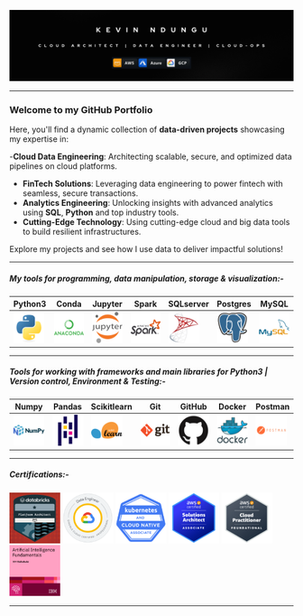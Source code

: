 
![KEVIN NDUNGU 2](image-12.png)


---

  ### Welcome to my GitHub Portfolio

Here, you'll find a dynamic collection of **data-driven projects** showcasing my expertise in:

-**Cloud Data Engineering**: Architecting scalable, secure, and optimized data pipelines on cloud platforms.
- **FinTech Solutions**: Leveraging data engineering to power fintech with seamless, secure transactions.
- **Analytics Engineering**: Unlocking insights with advanced analytics using **SQL**, **Python** and top industry tools.
- **Cutting-Edge Technology**: Using cutting-edge cloud and big data tools to build resilient infrastructures.



Explore my projects and see how I use data to deliver impactful solutions!

---
##### My tools for programming, data manipulation, storage & visualization:-


| Python3 | Conda | Jupyter | Spark | SQLserver | Postgres | MySQL |
|----------|----------|----------|----------|----------|----------|----------|
| <img src="https://github.com/devicons/devicon/blob/master/icons/python/python-original.svg" title="Python" alt="Python" width="55" height="55"/> | <img src="https://github.com/devicons/devicon/blob/master/icons/anaconda/anaconda-original-wordmark.svg" title="Anaconda" alt="Conda" width="55" height="55"/> | <img src="https://github.com/devicons/devicon/blob/master/icons/jupyter/jupyter-original-wordmark.svg" title="Jupyter" alt="Jupyter" width="55" height="55"/> | <img src="https://github.com/devicons/devicon/blob/master/icons/apachespark/apachespark-original-wordmark.svg" title="Spark" alt="Spark" width="55" height="55"/> | <img src="https://github.com/devicons/devicon/blob/master/icons/microsoftsqlserver/microsoftsqlserver-original.svg" title="SQL-Server" alt="SQL-Server" width="55" height="55"/> | <img src="https://github.com/devicons/devicon/blob/master/icons/postgresql/postgresql-original.svg" title="Postgres" alt="Postgres" width="55" height="55"/> | <img src="https://github.com/devicons/devicon/blob/master/icons/mysql/mysql-original-wordmark.svg" title="MySQL" alt="MySQL" width="55" height="55"/> | <img src="https://github.com/devicons/devicon/blob/master/icons/postgresql/postgresql-original.svg" title="Postgres" alt="Postgres" width="55" height="55"/> |

---
##### Tools for working with frameworks and main libraries for Python3 | Version control, Environment & Testing:-

| Numpy | Pandas | Scikitlearn | Git | GitHub | Docker | Postman |
|----------|----------|----------|----------|----------|----------|----------|
| <img src="https://github.com/devicons/devicon/blob/master/icons/numpy/numpy-original-wordmark.svg" title="Numpy" alt="Numpy" width="55" height="55"/> | <img src="https://github.com/devicons/devicon/blob/master/icons/pandas/pandas-original.svg" title="Pandas" alt="Pandas" width="55" height="55"/> | <img src="https://github.com/devicons/devicon/blob/master/icons/scikitlearn/scikitlearn-original.svg" title="Sklearn" alt="Sklearn" width="55" height="55"/> | <img src="https://github.com/devicons/devicon/blob/master/icons/git/git-original-wordmark.svg" title="Git" alt="Git" width="55" height="55"/> | <img src="https://github.com/devicons/devicon/blob/master/icons/github/github-original.svg" title="GitHub" alt="GitHub" width="55" height="55"/> | <img src="https://github.com/devicons/devicon/blob/master/icons/docker/docker-original-wordmark.svg" title="Docker" alt="Docker" width="55" height="55"/> | <img src="https://github.com/devicons/devicon/blob/master/icons/postman/postman-original-wordmark.svg" title="Postman" alt="Postman" width="55" height="55"/> |


---

##### Certifications:-

[![AWS_DBP](image-9.png)](https://credentials.databricks.com/7303410d-ff1e-4ba1-afdf-c41104d367a2#acc.3ujtaULd)
[![GCP_PDE](image-11.png)](https://www.credly.com/badges/bd5c71a6-21d1-4cac-a4d6-b6db7f02a1eb/public_url)
[![KCNA](image-10.png)](https://www.credly.com/badges/75cc1e70-dbe3-4be9-b28e-eb532e4329df/linked_in_profile)
[![AWS_SAA](image-6.png)](https://www.credly.com/badges/e2222fbd-9c01-4064-be2f-0c1d5fd127e0/linked_in_profile)
[![AWS_CP](image-5.png)](https://www.credly.com/badges/16d6ac8f-251c-4992-80d7-211446d48d65/linked_in_profile)
[![AI_IBM](image-7.png)](https://www.credly.com/badges/5e55dbf4-86e5-430a-ad57-e066f3fdbdec)



---
<!--
**kevinndungu-source/kevinndungu-source** is a ✨ _special_ ✨ repository because its `README.md` (this file) appears on your GitHub profile.

Here are some ideas to get you started:

- 🌱 I’m currently implementing Infrastructure as Code (IaC) applications.
- 👯 I’m looking to collaborate on the AWS cloud architecture of robust Data Pipelines.
- 💬 Ask me about Machine Learning and automation.
- 😄 Pronouns: He/Him.
- ⚡ Fun fact: I love tinkering with networking structures i.e. home lab servers.


-->
